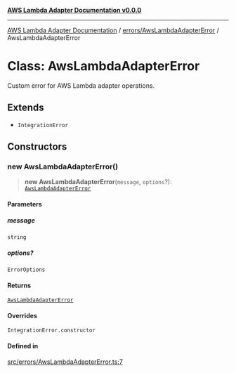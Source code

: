 [**AWS Lambda Adapter Documentation v0.0.0**](../../../README.md)

***

[AWS Lambda Adapter Documentation](../../../modules.md) / [errors/AwsLambdaAdapterError](../README.md) / AwsLambdaAdapterError

# Class: AwsLambdaAdapterError

Custom error for AWS Lambda adapter operations.

## Extends

- `IntegrationError`

## Constructors

### new AwsLambdaAdapterError()

> **new AwsLambdaAdapterError**(`message`, `options`?): [`AwsLambdaAdapterError`](AwsLambdaAdapterError.md)

#### Parameters

##### message

`string`

##### options?

`ErrorOptions`

#### Returns

[`AwsLambdaAdapterError`](AwsLambdaAdapterError.md)

#### Overrides

`IntegrationError.constructor`

#### Defined in

[src/errors/AwsLambdaAdapterError.ts:7](https://github.com/stonemjs/aws-lambda-adapter/blob/f00bc5adf35a7d817c9d8d34c42561c4c82e758d/src/errors/AwsLambdaAdapterError.ts#L7)
